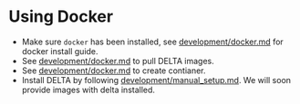 # Using Docker

- Make sure `docker` has been installed, see [development/docker.md](docs/development/docker.md) for docker install guide.
- See [development/docker.md](docs/development/docker.md) to pull DELTA images.
- See [development/docker.md](docs/development/docker.md) to create contianer.
- Install DELTA by following [development/manual_setup.md](docs/development/manual_setup.md). We will soon provide images with delta installed.
